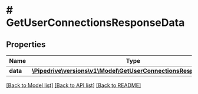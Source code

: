 # # GetUserConnectionsResponseData

## Properties

Name | Type | Description | Notes
------------ | ------------- | ------------- | -------------
**data** | [**\Pipedrive\versions\v1\Model\GetUserConnectionsResponseDataData**](GetUserConnectionsResponseDataData.md) |  | [optional]

[[Back to Model list]](../../README.md#models) [[Back to API list]](../../README.md#endpoints) [[Back to README]](../../README.md)
